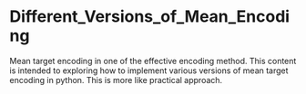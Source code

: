 # Different_Versions_of_Mean_Encoding
Mean target encoding in one of the effective encoding method. This content is intended to exploring how to implement various versions of mean target encoding in python. This is more like practical approach.
